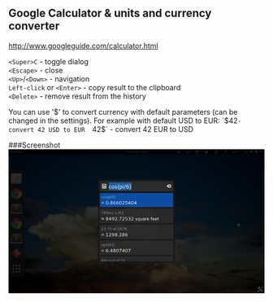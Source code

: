 ## Google Calculator & units and currency converter  
http://www.googleguide.com/calculator.html  

`<Super>C` - toggle dialog  
`<Escape>` - close  
`<Up>`/`<Down>` - navigation  
`Left-click` or `<Enter>` - copy result to the clipboard  
`<Delete>` - remove result from the history  

You can use '$' to convert currency with default parameters (can be changed in the settings).  
For example with default USD to EUR:  
`$42` - convert 42 USD to EUR  
`42$` - convert 42 EUR to USD  

###Screenshot
![Google Calculator](/screenshots/1.png)
